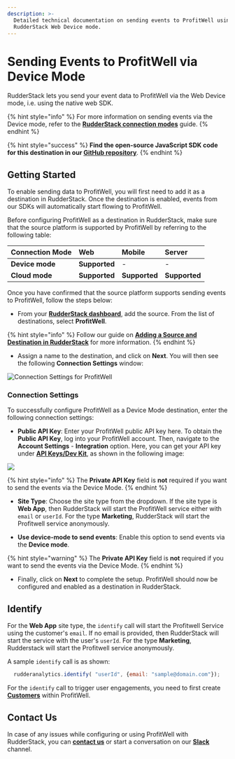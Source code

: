 ```yaml
---
description: >-
  Detailed technical documentation on sending events to ProfitWell using the
  RudderStack Web Device mode.
---
```


# Sending Events to ProfitWell via Device Mode

RudderStack lets you send your event data to ProfitWell via the Web Device mode, i.e. using the native web SDK.

{% hint style="info" %}
For more information on sending events via the Device mode, refer to the [**RudderStack connection modes**](https://docs.rudderstack.com/connections/rudderstack-connection-modes) guide.
{% endhint %}

{% hint style="success" %}
**Find the open-source JavaScript SDK code for this destination in our [GitHub repository](https://github.com/rudderlabs/rudder-sdk-js/tree/production/integrations/ProfitWell)**.
{% endhint %}

## Getting Started

To enable sending data to ProfitWell, you will first need to add it as a destination in RudderStack. Once the destination is enabled, events from our SDKs will automatically start flowing to ProfitWell.

Before configuring ProfitWell as a destination in RudderStack, make sure that the source platform is supported by ProfitWell by referring to the following table:

| **Connection Mode** | **Web**       | **Mobile**    | **Server**    |
| :------------------ | :------------ | :------------ | :------------ |
| **Device mode**     | **Supported** | -             | -             |
| **Cloud mode**      | **Supported** | **Supported** | **Supported** |

Once you have confirmed that the source platform supports sending events to ProfitWell, follow the steps below:

* From your [**RudderStack dashboard**](https://app.rudderstack.com/), add the source. From the list of destinations, select **ProfitWell**.

{% hint style="info" %}
Follow our guide on [**Adding a Source and Destination in RudderStack**](https://docs.rudderstack.com/how-to-guides/adding-source-and-destination-rudderstack) for more information.
{% endhint %}

* Assign a name to the destination, and click on **Next**. You will then see the following **Connection Settings** window:

![Connection Settings for ProfitWell](https://user-images.githubusercontent.com/64877812/133275863-5babdaa6-d45d-4e08-ab36-a61629b19e2b.png)

### Connection Settings

To successfully configure ProfitWell as a Device Mode destination, enter the following connection settings:

* **Public API Key**: Enter your ProfitWell public API key here. To obtain the **Public API Key**, log into your ProfitWell account. Then, navigate to the **Account Settings** - **Integration** option. Here, you can get your API key under [**API Keys/Dev Kit**](https://www2.profitwell.com/app/account/integrations), as shown in the following image:

![](https://user-images.githubusercontent.com/59817155/132687515-dd2246e4-2239-4971-994d-167513fa3c96.png)

{% hint style="info" %}
The **Private API Key** field is **not** required if you want to send the events via the Device Mode.
{% endhint %}

* **Site Type**: Choose the site type from the dropdown. If the site type is **Web App**, then RudderStack will start the ProfitWell service either with `email` or `userId`. For the type **Marketing**, RudderStack will start the Profitwell service anonymously.

* **Use device-mode to send events**: Enable this option to send events via the **Device mode**.

{% hint style="warning" %}
The **Private API Key** field is **not** required if you want to send the events via the Device Mode.
{% endhint %}

* Finally, click on **Next** to complete the setup. ProfitWell should now be configured and enabled as a destination in RudderStack.

## Identify

For the **Web App** site type, the `identify` call will start the Profitwell Service using the customer's `email`. If no email is provided, then RudderStack will start the service with the user's `userId`. For the type **Marketing**, Rudderstack will start the Profitwell service anonymously.

A sample `identify` call is as shown:

```javascript
  rudderanalytics.identify( "userId", {email: "sample@domain.com"});
```

For the `identify` call to trigger user engagements, you need to first create [**Customers**](https://www2.profitwell.com/app/customers) within ProfitWell.

## Contact Us

In case of any issues while configuring or using ProfitWell with RudderStack, you can [**contact us**](mailto:%20docs@rudderstack.com) or start a conversation on our [**Slack**](https://resources.rudderstack.com/join-rudderstack-slack) channel.
